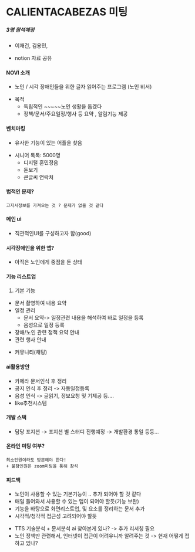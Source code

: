 # CALIENTACABEZAS 미팅

##### 3명 참석예정
- 이재건, 김용민,  
* notion 자료 공유
#### NOVI 소개
- 노인 / 시각 장애인들을 위한 글자 읽어주는 프로그램 (노인 비서)
* 목적
	* 독립적인 ~~~~~노인 생활을 돕겠다
	* 정책/문서/주요일정/행사 등 요약 , 알림기능 제공
#### 벤치마킹 
- 유사한 기능이 있는 어플을 찾음
* 시니어 톡톡: 5000명
    * 디지털 훈민정음
    * 돋보기
    * 큰글씨 연락처
#### 법적인 문제?
	고지서정보를 가져오는 것 ? 문제가 없을 것 같다
#### 메인 ui
* 직관적인UI를 구성하고자 함(good)

#### 시각장애인을 위한 앱?
- 아직은 노인에게 중점을 둔 상태

#### 기능 리스트업
1. 기본 기능
 - 문서 촬영하여 내용 요약
 - 일정 관리
	 -  문서 요약-> 일정관련 내용을 해석하여 바로 일정을 등록
	 -  음성으로 일정 등록
 - 장애/노인 관련 정책 요약 안내
 - 관련 행사 안내
 * 커뮤니티(채팅)
 
#### ai활용방안
- 카메라 문서인식 후 정리
- 공지 인식 후 정리 -> 자동일정등록
- 음성 인식 -> 글읽기, 정보요청 및 기제공 등.... 
- like추천시스템
#### 개발 스택
- 담당 포지션
-> 포지션 별 스터디 진행예정
-> 개발환경 통일 등등...

#### 온라인 미팅 여부?
	최소인원이라도 방문해야 한다!
	+ 불참인원은 zoom미팅을 통해 참석

#### 피드백
* 노인이 사용할 수 있는 기본기능이 .. 추가 되어야 할 것 같다
* 매일 들어와서 사용할 수 있는 앱이 되어야 할듯(기능 보완)
* 기능을 바탕으로 화면리스트업, 및 요소를 정리하는 문서 추가
* 시각적/청각적 접근성 고려되어야 할듯 
- TTS 기술분석 + 문서분석 ai 찾아본게 있나? -> 추가 리서칭 필요
-  노인 정책만 관련해서, 인터넷이 접근이 어려우니까 알려주는 것 
   ->  현재 어떻게 접하고 있나?


